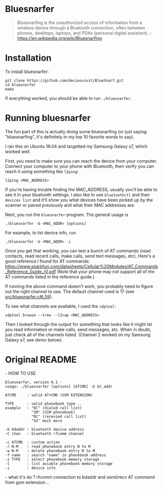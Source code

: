 # Bluesnarfer

>Bluesnarfing is the unauthorized access of information from a wireless device through a Bluetooth connection, often between phones, desktops, laptops, and PDAs (personal digital assistant).
>\- https://en.wikipedia.org/wiki/Bluesnarfing



# Installation

To install bluesnarfer:
```
git clone https://github.com/deciesvivit/BlueSnarf.git
cd bluesnarfer
make
```

If everything worked, you should be able to run `./bluesnarfer`.

# Running bluesnarfer

The fun part of this is actually doing some bluesnarfing (or just saying "bluesnarfing", it's definitely in my top 10 favorite words to say).

I ran this on Ubuntu 18.04 and targetted my Samsung Galaxy s7, which worked well.

First, you need to make sure you can reach the device from your computer. Connect your computer to your phone with Bluetooth, then verify you can reach it using something like `l2ping`:

```
l2ping <MAC_ADDRESS>
```

If you're having trouble finding the MAC_ADDRESS, usually you'll be able to see it in your bluetooth settings.
I also like to use `bluetoothctl` and then `devices list` and it'll show you what devices have been picked up by the scanner or paired previously and what their MAC addresses are.

Next, you run the `bluesnarfer` program. The general usage is

```
./bluesnarfer -b <MAC_ADDR> [options]
```

For example, to list device info, run 

```
./bluesnarfer -b <MAC_ADDR> -i
```

Once you get that working, you can test a bunch of AT commands (read contacts, read recent calls, make calls, send text messages, etc).
Here's a good reference I found for AT commands: https://www.sparkfun.com/datasheets/Cellular%20Modules/AT_Commands_Reference_Guide_r0.pdf
(Note that your phone may not support all of the AT commands listed in the reference guide.)

If running the above command doesn't work, you probably need to figure out the right channel to use.
The default channel used is 17 (see [src/bluesnarfer.c#L59](https://github.com/deciesvivit/BlueSnarf/blob/kali/master/src/bluesnarfer.c#L59)).

To see what channels are available, I used the `sdptool`:
```
sdptool browse --tree --l2cap <MAC_ADDRESS>
```

Then I looked through the output for something that looks like it might let you read information or make calls, send messages, etc.
When in doubt, just check all of the channels listed.
(Channel 2 worked on my Samsung Galaxy s7, see demo below).


# Original README

\- HOW TO USE

```
bluesnarfer, version 0.1 -
usage: ./bluesnarfer [options] [ATCMD] -b bt_addr

ATCMD     : valid AT+CMD (GSM EXTENSION)

TYPE      : valid phonebook type ..
example   : "DC" (dialed call list)
            "SM" (SIM phonebook)
            "RC" (recevied call list)
            "XX" much more

-b bdaddr : bluetooth device address
-C chan   : bluetooth rfcomm channel

-c ATCMD  : custom action
-r N-M    : read phonebook entry N to M 
-w N-M    : delete phonebook entry N to M
-f name   : search "name" in phonebook address
-s TYPE   : select phonebook memory storage
-l        : list aviable phonebook memory storage
-i        : device info
```


\- what it's do ?
rfcomm connection to bdaddr and send/recv AT command from gsm extension ..

